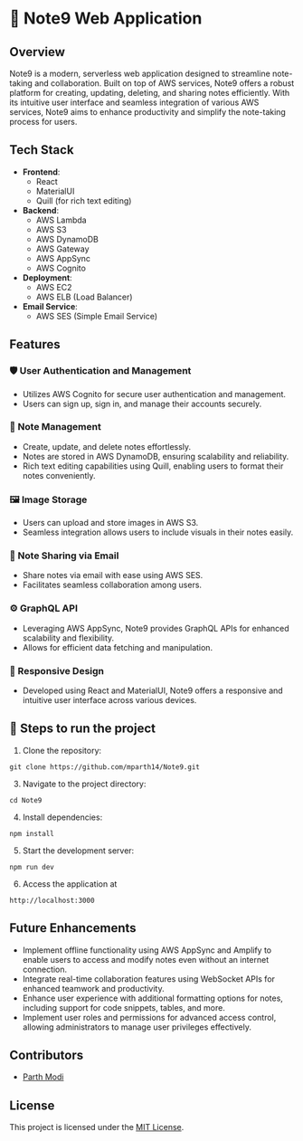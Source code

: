# 📝 Note9 Web Application

## Overview

Note9 is a modern, serverless web application designed to streamline note-taking and collaboration. Built on top of AWS services, Note9 offers a robust platform for creating, updating, deleting, and sharing notes efficiently. With its intuitive user interface and seamless integration of various AWS services, Note9 aims to enhance productivity and simplify the note-taking process for users.

## Tech Stack

- **Frontend**:
  - React
  - MaterialUI
  - Quill (for rich text editing)
- **Backend**:
  - AWS Lambda
  - AWS S3
  - AWS DynamoDB
  - AWS Gateway
  - AWS AppSync
  - AWS Cognito
- **Deployment**:
  - AWS EC2
  - AWS ELB (Load Balancer)
- **Email Service**:
  - AWS SES (Simple Email Service)

## Features

### 🛡️ User Authentication and Management

- Utilizes AWS Cognito for secure user authentication and management.
- Users can sign up, sign in, and manage their accounts securely.

### 📝 Note Management

- Create, update, and delete notes effortlessly.
- Notes are stored in AWS DynamoDB, ensuring scalability and reliability.
- Rich text editing capabilities using Quill, enabling users to format their notes conveniently.

### 🖼️ Image Storage

- Users can upload and store images in AWS S3.
- Seamless integration allows users to include visuals in their notes easily.

### 📧 Note Sharing via Email

- Share notes via email with ease using AWS SES.
- Facilitates seamless collaboration among users.

### ⚙️ GraphQL API

- Leveraging AWS AppSync, Note9 provides GraphQL APIs for enhanced scalability and flexibility.
- Allows for efficient data fetching and manipulation.

### 📱 Responsive Design

- Developed using React and MaterialUI, Note9 offers a responsive and intuitive user interface across various devices.

## 🚀 Steps to run the project

1. Clone the repository:

  `git clone https://github.com/mparth14/Note9.git`

3. Navigate to the project directory:

  `cd Note9`

4. Install dependencies:

  `npm install`

5. Start the development server:

  `npm run dev`

6. Access the application at

  `http://localhost:3000`

## Future Enhancements

- Implement offline functionality using AWS AppSync and Amplify to enable users to access and modify notes even without an internet connection.
- Integrate real-time collaboration features using WebSocket APIs for enhanced teamwork and productivity.
- Enhance user experience with additional formatting options for notes, including support for code snippets, tables, and more.
- Implement user roles and permissions for advanced access control, allowing administrators to manage user privileges effectively.

## Contributors

- [Parth Modi](https://github.com/mparth14)

## License

This project is licensed under the [MIT License](LICENSE).
